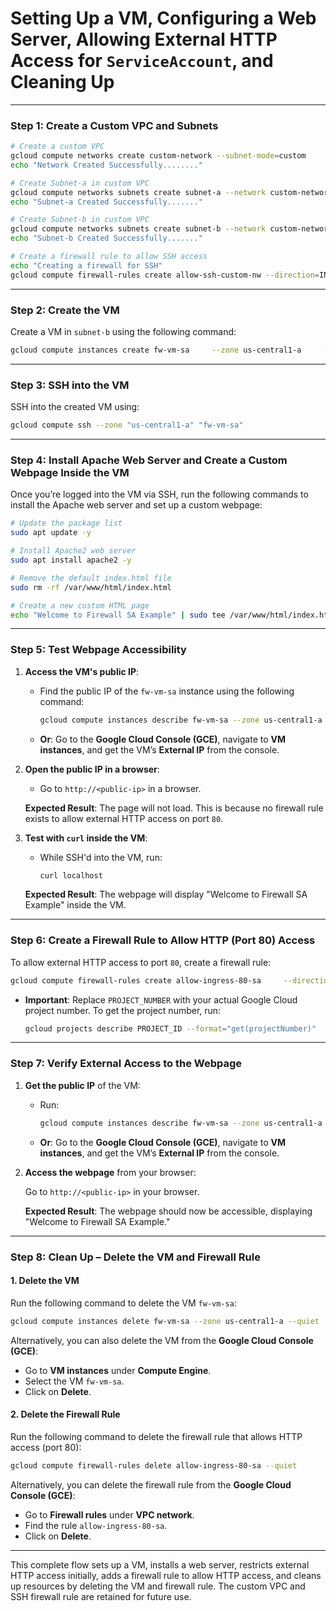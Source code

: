 
# Setting Up a VM, Configuring a Web Server, Allowing External HTTP Access for `ServiceAccount`, and Cleaning Up

---

### Step 1: Create a Custom VPC and Subnets

```bash
# Create a custom VPC
gcloud compute networks create custom-network --subnet-mode=custom
echo "Network Created Successfully........"

# Create Subnet-a in custom VPC
gcloud compute networks subnets create subnet-a --network custom-network --region us-central1 --range 10.2.1.0/24
echo "Subnet-a Created Successfully......."

# Create Subnet-b in custom VPC
gcloud compute networks subnets create subnet-b --network custom-network --region us-central1 --range 10.2.2.0/24
echo "Subnet-b Created Successfully......."

# Create a firewall rule to allow SSH access
echo "Creating a firewall for SSH"
gcloud compute firewall-rules create allow-ssh-custom-nw --direction=INGRESS --priority=1000 --network=custom-network --action=ALLOW --rules=tcp:22 --source-ranges=0.0.0.0/0
```

---

### Step 2: Create the VM

Create a VM in `subnet-b` using the following command:

```bash
gcloud compute instances create fw-vm-sa     --zone us-central1-a     --subnet=subnet-b     --machine-type=e2-medium
```

---

### Step 3: SSH into the VM

SSH into the created VM using:

```bash
gcloud compute ssh --zone "us-central1-a" "fw-vm-sa"
```

---

### Step 4: Install Apache Web Server and Create a Custom Webpage Inside the VM

Once you’re logged into the VM via SSH, run the following commands to install the Apache web server and set up a custom webpage:

```bash
# Update the package list
sudo apt update -y

# Install Apache2 web server
sudo apt install apache2 -y

# Remove the default index.html file
sudo rm -rf /var/www/html/index.html

# Create a new custom HTML page
echo "Welcome to Firewall SA Example" | sudo tee /var/www/html/index.html
```

---

### Step 5: Test Webpage Accessibility

1. **Access the VM's public IP**:
   - Find the public IP of the `fw-vm-sa` instance using the following command:

     ```bash
     gcloud compute instances describe fw-vm-sa --zone us-central1-a --format="get(networkInterfaces[0].accessConfigs[0].natIP)"
     ```

   - **Or**: Go to the **Google Cloud Console (GCE)**, navigate to **VM instances**, and get the VM’s **External IP** from the console.

2. **Open the public IP in a browser**:
   - Go to `http://<public-ip>` in a browser.

   **Expected Result**: The page will not load. This is because no firewall rule exists to allow external HTTP access on port `80`.

3. **Test with `curl` inside the VM**:
   - While SSH'd into the VM, run:

     ```bash
     curl localhost
     ```

   **Expected Result**: The webpage will display "Welcome to Firewall SA Example" inside the VM.

---

### Step 6: Create a Firewall Rule to Allow HTTP (Port 80) Access

To allow external HTTP access to port `80`, create a firewall rule:

```bash
gcloud compute firewall-rules create allow-ingress-80-sa     --direction=INGRESS     --priority=1000     --network=custom-network     --action=ALLOW     --rules=tcp:80     --source-ranges=0.0.0.0/0     --target-service-accounts=PROJECT_NUMBER-compute@developer.gserviceaccount.com
```

- **Important**: Replace `PROJECT_NUMBER` with your actual Google Cloud project number. To get the project number, run:

  ```bash
  gcloud projects describe PROJECT_ID --format="get(projectNumber)"
  ```

---

### Step 7: Verify External Access to the Webpage

1. **Get the public IP** of the VM:
   - Run:

     ```bash
     gcloud compute instances describe fw-vm-sa --zone us-central1-a --format="get(networkInterfaces[0].accessConfigs[0].natIP)"
     ```

   - **Or**: Go to the **Google Cloud Console (GCE)**, navigate to **VM instances**, and get the VM’s **External IP** from the console.

2. **Access the webpage** from your browser:

   Go to `http://<public-ip>` in your browser.

   **Expected Result**: The webpage should now be accessible, displaying "Welcome to Firewall SA Example."

---

### Step 8: Clean Up – Delete the VM and Firewall Rule

#### 1. **Delete the VM**

Run the following command to delete the VM `fw-vm-sa`:

```bash
gcloud compute instances delete fw-vm-sa --zone us-central1-a --quiet
```

Alternatively, you can also delete the VM from the **Google Cloud Console (GCE)**:
- Go to **VM instances** under **Compute Engine**.
- Select the VM `fw-vm-sa`.
- Click on **Delete**.

#### 2. **Delete the Firewall Rule**

Run the following command to delete the firewall rule that allows HTTP access (port 80):

```bash
gcloud compute firewall-rules delete allow-ingress-80-sa --quiet
```

Alternatively, you can delete the firewall rule from the **Google Cloud Console (GCE)**:
- Go to **Firewall rules** under **VPC network**.
- Find the rule `allow-ingress-80-sa`.
- Click on **Delete**.

---

This complete flow sets up a VM, installs a web server, restricts external HTTP access initially, adds a firewall rule to allow HTTP access, and cleans up resources by deleting the VM and firewall rule. The custom VPC and SSH firewall rule are retained for future use.


